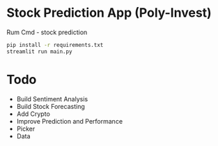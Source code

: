 # Stock Prediction App (Poly-Invest)
Rum Cmd - stock prediction

```sh
pip install -r requirements.txt
streamlit run main.py
```

# Todo

* Build Sentiment Analysis
* Build Stock Forecasting
* Add Crypto
* Improve Prediction and Performance
* Picker
* Data 
